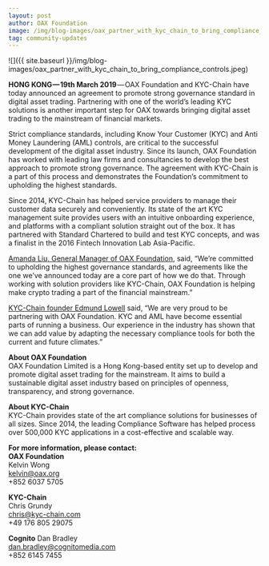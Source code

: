```yaml
---
layout: post
author: OAX Foundation
image: /img/blog-images/oax_partner_with_kyc_chain_to_bring_compliance_controls.jpeg
tag: community-updates
---
```


![]({{ site.baseurl }}/img/blog-images/oax_partner_with_kyc_chain_to_bring_compliance_controls.jpeg)

**HONG KONG — 19th March 2019** — OAX Foundation and KYC-Chain have today announced an agreement to promote strong governance standard in digital asset trading. Partnering with one of the world’s leading KYC solutions is another important step for OAX towards bringing digital asset trading to the mainstream of financial markets.

Strict compliance standards, including Know Your Customer (KYC) and Anti Money Laundering (AML) controls, are critical to the successful development of the digital asset industry. Since its launch, OAX Foundation has worked with leading law firms and consultancies to develop the best approach to promote strong governance. The agreement with KYC-Chain is a part of this process and demonstrates the Foundation’s commitment to upholding the highest standards.

Since 2014, KYC-Chain has helped service providers to manage their customer data securely and conveniently. Its state of the art KYC management suite provides users with an intuitive onboarding experience, and platforms with a compliant solution straight out of the box. It has partnered with Standard Chartered to build and test KYC concepts, and was a finalist in the 2016 Fintech Innovation Lab Asia-Pacific.

[Amanda Liu, General Manager of OAX Foundation](https://www.linkedin.com/in/amanda-liu-57934561/), said, “We’re committed to upholding the highest governance standards, and agreements like the one we’ve announced today are a core part of how we do that. Through working with solution providers like KYC-Chain, OAX Foundation is helping make crypto trading a part of the financial mainstream.”

[KYC-Chain founder Edmund Lowell](https://www.linkedin.com/in/edmund-lowell/) said, “We are very proud to be partnering with OAX Foundation. KYC and AML have become essential parts of running a business. Our experience in the industry has shown that we can add value by adapting the necessary compliance tools for both the current and future climates.”

**About OAX Foundation**  
OAX Foundation Limited is a Hong Kong-based entity set up to develop and promote digital asset trading for the mainstream. It aims to build a sustainable digital asset industry based on principles of openness, transparency, and strong governance.

**About KYC-Chain**  
KYC-Chain provides state of the art compliance solutions for businesses of all sizes. Since 2014, the leading Compliance Software has helped process over 500,000 KYC applications in a cost-effective and scalable way.

**For more information, please contact:**  
**OAX Foundation**  
Kelvin Wong  
[kelvin@oax.org](kelvin@oax.org)  
+852 6037 5705  

**KYC-Chain**  
Chris Grundy  
[chris@kyc-chain.com](chris@kyc-chain.com)  
+49 176 805 29075  

**Cognito** 
Dan Bradley  
[dan.bradley@cognitomedia.com](dan.bradley@cognitomedia.com)  
+852 6145 7455  